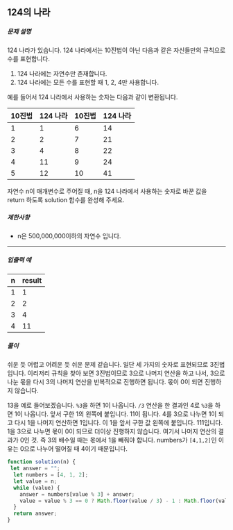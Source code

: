 ## 124의 나라

##### 문제 설명

124 나라가 있습니다. 124 나라에서는 10진법이 아닌 다음과 같은 자신들만의 규칙으로 수를 표현합니다.

1. 124 나라에는 자연수만 존재합니다.
2. 124 나라에는 모든 수를 표현할 때 1, 2, 4만 사용합니다.

예를 들어서 124 나라에서 사용하는 숫자는 다음과 같이 변환됩니다.

| 10진법 | 124 나라 | 10진법 | 124 나라 |
| ------ | -------- | ------ | -------- |
| 1      | 1        | 6      | 14       |
| 2      | 2        | 7      | 21       |
| 3      | 4        | 8      | 22       |
| 4      | 11       | 9      | 24       |
| 5      | 12       | 10     | 41       |

자연수 n이 매개변수로 주어질 때, n을 124 나라에서 사용하는 숫자로 바꾼 값을 return 하도록 solution 함수를 완성해 주세요.

##### 제한사항

- n은 500,000,000이하의 자연수 입니다.

------

##### 입출력 예

| n    | result |
| ---- | ------ |
| 1    | 1      |
| 2    | 2      |
| 3    | 4      |
| 4    | 11     |



##### 풀이

쉬운 듯 어렵고 어려운 듯 쉬운 문제 같습니다. 일단 세 가지의 숫자로 표현되므로 3진법입니다. 이리저리 규칙을 찾아 보면 3진법이므로 3으로 나머지 연산을 하고 나서, 3으로 나눈 몫을 다시 3의 나머지 연산을 반복적으로 진행하면 됩니다. 몫이 0이 되면 진행하지 않습니다. 

13을 예로 들어보겠습니다. `%3`을 하면 1이 나옵니다. `/3` 연산을 한 결과인 4로 `%3`을 하면 1이 나옵니다. 앞서 구한 1의 왼쪽에 붙입니다. 11이 됩니다. 4를 3으로 나누면 1이 되고 다시 1을 나머지 연산하면 1입니다. 이 1을 앞서 구한 값 왼쪽에 붙입니다. 111입니다. 1을 3으로 나누면 몫이 0이 되므로 더이상 진행하지 않습니다. 여기서 나머지 연산의 결과가 0인 것. 즉 3의 배수일 때는 몫에서 1을 빼줘야 합니다. numbers가 `[4,1,2]`인 이유는 0으로 나누어 떨어질 때 4이기 때문입니다.

```javascript
function solution(n) {
 let answer = "";
  let numbers = [4, 1, 2];
  let value = n;
  while (value) {
    answer = numbers[value % 3] + answer;
    value = value % 3 == 0 ? Math.floor(value / 3) - 1 : Math.floor(value / 3);
  }
  return answer;
}
```


